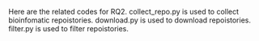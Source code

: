 Here are the related codes for RQ2. collect_repo.py is used to collect bioinfomatic repoistories. download.py is used to download repoistories. filter.py is used to filter repoistories.
